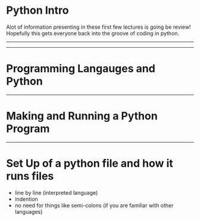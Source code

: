 # Python Intro

Alot of information presenting in these first few lectures is going be review!
Hopefully this gets everyone back into the groove of coding in python.

------

------

# Programming Langauges and Python




-----

# Making and Running a Python Program




-----

# Set Up of a python file and how it runs files

- line by line (interpreted language)
- indention
- no need for things like semi-colons (if you are familiar with other languages)


